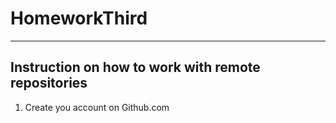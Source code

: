 # HomeworkThird

---

## Instruction on how to work with remote repositories

1. Create you account on Github.com




